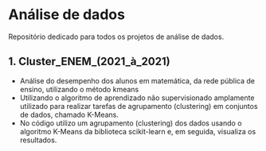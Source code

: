 # Análise de dados
Repositório dedicado para todos os projetos de análise de dados.

## 1. Cluster_ENEM_(2021_à_2021)
- Análise do desempenho dos alunos em matemática, da rede pública de ensino, utilizando o método kmeans
- Utilizando o algoritmo de aprendizado não supervisionado amplamente utilizado para realizar tarefas de agrupamento (clustering) em conjuntos de dados, chamado K-Means.
- No código utilizo um agrupamento (clustering) dos dados usando o algoritmo K-Means da biblioteca scikit-learn e, em seguida, visualiza os resultados.
